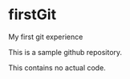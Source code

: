 # firstGit
My first git experience

This is a sample github repository.

This contains no actual code.
